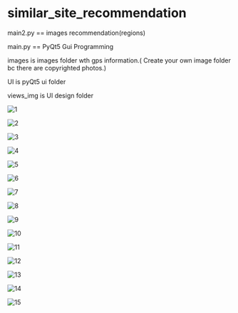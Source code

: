 # similar_site_recommendation
main2.py == images recommendation(regions)

main.py == PyQt5 Gui Programming

images is images folder wth gps information.( Create your own image folder bc there are copyrighted photos.)

UI is pyQt5 ui folder

views_img is UI design folder

![1](https://user-images.githubusercontent.com/45482747/71647687-d8b1b000-2d3d-11ea-9854-9025a742e253.png)

![2](https://user-images.githubusercontent.com/45482747/71647826-55915980-2d3f-11ea-9afa-1238d75e533c.png)

![3](https://user-images.githubusercontent.com/45482747/71647862-ac972e80-2d3f-11ea-8b27-a53ee3fa22a1.png)

![4](https://user-images.githubusercontent.com/45482747/71647861-abfe9800-2d3f-11ea-8578-b4e8b1f09d86.png)

![5](https://user-images.githubusercontent.com/45482747/71647860-abfe9800-2d3f-11ea-9026-a607e452ea0d.png)

![6](https://user-images.githubusercontent.com/45482747/71647878-ca649380-2d3f-11ea-81ae-7f33136d9994.png)

![7](https://user-images.githubusercontent.com/45482747/71647877-ca649380-2d3f-11ea-9ef1-ac84b8c66f77.png)

![8](https://user-images.githubusercontent.com/45482747/71647876-c9cbfd00-2d3f-11ea-9972-9c7c6fc237fe.png)

![9](https://user-images.githubusercontent.com/45482747/71647880-cafd2a00-2d3f-11ea-8c47-79397676aee3.png)

![10](https://user-images.githubusercontent.com/45482747/71647879-ca649380-2d3f-11ea-8917-f8637d1831a4.png)

![11](https://user-images.githubusercontent.com/45482747/71647890-f5e77e00-2d3f-11ea-8af0-d7c51ccc3956.png)

![12](https://user-images.githubusercontent.com/45482747/71647889-f5e77e00-2d3f-11ea-9472-a83c6f233852.png)

![13](https://user-images.githubusercontent.com/45482747/71647888-f5e77e00-2d3f-11ea-9598-0ee32f1f91b8.png)

![14](https://user-images.githubusercontent.com/45482747/71647892-f718ab00-2d3f-11ea-9f26-55a7575f7638.png)

![15](https://user-images.githubusercontent.com/45482747/71647891-f6801480-2d3f-11ea-965a-0ae21ccc9b40.png)
